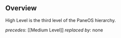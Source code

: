 ## Overview
High Level is the third level of the PaneOS hierarchy. 

_precedes_: [[Medium Level]]
_replaced  by_: none
